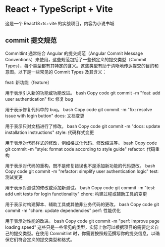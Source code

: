 # React + TypeScript + Vite

这是一个 React18+ts+vite 的实战项目，内容为小说书城

## commit 提交规范

Commitlint 通常结合 Angular 的提交规范（Angular Commit Message Conventions）来使用，这些规范包括了一些预定义的提交类型（Commit Types），每个类型都有其特定的含义。这些类型有助于清晰地传达提交的目的和意图。以下是一些常见的 Commit Types 及其含义：

feat: 新功能（feature）

用于表示引入新的功能或功能改进。
bash
Copy code
git commit -m "feat: add user authentication"
fix: 修复 bug

用于表示修复代码中的 bug。
bash
Copy code
git commit -m "fix: resolve issue with login button"
docs: 文档变更

用于表示只对文档进行了修改。
bash
Copy code
git commit -m "docs: update installation instructions"
style: 代码样式变更

用于表示对代码样式的修改，例如格式化代码、修改缩进等。
bash
Copy code
git commit -m "style: format code according to style guide"
refactor: 代码重构

用于表示对代码的重构，既不是修复错误也不是添加新功能的代码更改。
bash
Copy code
git commit -m "refactor: simplify user authentication logic"
test: 测试变更

用于表示对测试的修改或添加新测试。
bash
Copy code
git commit -m "test: add unit tests for login functionality"
chore: 构建过程或辅助工具的变更

用于表示对构建脚本、辅助工具或其他非业务代码的更改。
bash
Copy code
git commit -m "chore: update dependencies"
perf: 性能优化

用于表示对性能的改进。
bash
Copy code
git commit -m "perf: improve page loading speed"
这些只是一些常见的类型，实际上你可以根据项目的需要定义自己的提交类型。在使用 Commitlint 时，你需要按照规范撰写你的提交信息，以确保它们符合定义的提交类型和格式。

